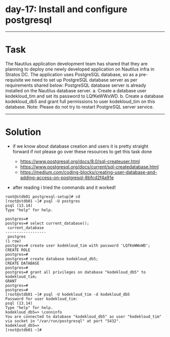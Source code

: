 # day-17: Install and configure postgresql

---

# Task

The Nautilus application development team has shared that they are planning to deploy one newly developed application on Nautilus infra in Stratos DC. The application uses PostgreSQL database, so as a pre-requisite we need to set up PostgreSQL database server as per requirements shared below:
PostgreSQL database server is already installed on the Nautilus database server.
a. Create a database user kodekloud_tim and set its password to LQfKeWWxWD.
b. Create a database kodekloud_db5 and grant full permissions to user kodekloud_tim on this database.
Note: Please do not try to restart PostgreSQL server service.

---

# Solution
- if we know about database creation and users it is pretty straight forward if not please go over these resources to get this task done
    - https://www.postgresql.org/docs/8.0/sql-createuser.html 
    - https://www.postgresql.org/docs/current/sql-createdatabase.html
    - https://medium.com/coding-blocks/creating-user-database-and-adding-access-on-postgresql-8bfcd2f4a91e

- after reading i tried the commands and it worked!

```
root@stdb01 postgresql-setup]# cd 
[root@stdb01 ~]# psql -U postgres
psql (13.14)
Type "help" for help.

postgres=# 
postgres=# select current_database();
 current_database 
------------------
 postgres
(1 row)
postgres=# create user kodekloud_tim with password 'LQfKeWWxWD';
CREATE ROLE
postgres=# 
postgres=# create database kodekloud_db5;
CREATE DATABASE
postgres=# 
postgres=# grant all privileges on database "kodekloud_db5" to kodekloud_tim;
GRANT
postgres=# 
postgres=# 
[root@stdb01 ~]# psql -U kodekloud_tim -d kodekloud_db5
Password for user kodekloud_tim: 
psql (13.14)
Type "help" for help.
kodekloud_db5=> \conninfo
You are connected to database "kodekloud_db5" as user "kodekloud_tim" via socket in "/var/run/postgresql" at port "5432".
kodekloud_db5=>
[root@stdb01 ~]# 
```